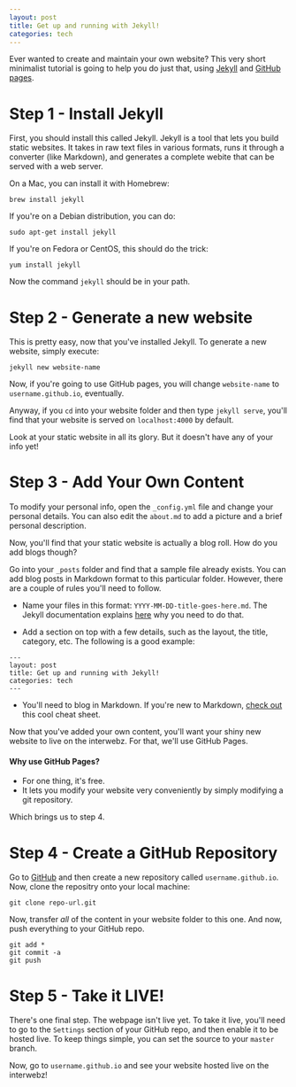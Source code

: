 ```yaml
---
layout: post
title: Get up and running with Jekyll!
categories: tech
---
```


Ever wanted to create and maintain your own website? This very short minimalist
tutorial is going to help you do just that, using [Jekyll](https://jekyllrb.com)
and [GitHub pages](https://pages.github.com).

# Step 1 - Install Jekyll
First, you should install this called Jekyll. Jekyll is a tool that lets you
build static websites. It takes in raw text files in various formats, runs it
through a converter (like Markdown), and generates a complete webite that can be
served with a web server. 

On a Mac, you can install it with Homebrew:

```
brew install jekyll
```

If you're on a Debian distribution, you can do:

```
sudo apt-get install jekyll
```

If you're on Fedora or CentOS, this should do the trick:

```
yum install jekyll
```

Now the command `jekyll` should be in your path.

# Step 2 - Generate a new website

This is pretty easy, now that you've installed Jekyll. To generate a new website,
simply execute:

```
jekyll new website-name
```

Now, if you're going to use GitHub pages, you will change `website-name` to 
`username.github.io`, eventually.

Anyway, if you `cd` into your website folder and then type `jekyll serve`,
you'll find that your website is served on `localhost:4000` by default. 

Look at your static website in all its glory. But it doesn't have any of your
info yet! 

# Step 3 - Add Your Own Content

To modify your personal info, open the `_config.yml` file and change your
personal details. You can also edit the `about.md` to add a picture and a brief
personal description.

Now, you'll find that your static website is actually a blog roll. How do you
add blogs though?

Go into your `_posts` folder and find that a sample file already exists. You can
add blog posts in Markdown format to this particular folder. However, there are 
a couple of rules you'll need to follow. 

* Name your files in this format: `YYYY-MM-DD-title-goes-here.md`. The Jekyll
documentation explains [here](https://jekyllrb.com/docs/structure/) why you need to do that.

* Add a section on top with a few details, such as the layout, the title, category, etc. 
The following is a good example:

```
---
layout: post
title: Get up and running with Jekyll!
categories: tech
---
```

* You'll need to blog in Markdown. If you're new to Markdown, [check out](https://github.com/adam-p/markdown-here/wiki/Markdown-Cheatsheet)
this cool cheat sheet. 

Now that you've added your own content, you'll want your shiny new website to 
live on the interwebz. For that, we'll use GitHub Pages. 

#### Why use GitHub Pages?

* For one thing, it's free. 
* It lets you modify your website very conveniently by simply modifying a git
repository.

Which brings us to step 4.

# Step 4 - Create a GitHub Repository 

Go to [GitHub](http://github.com) and then create a new repository called
`username.github.io`. Now, clone the repositry onto your local machine:

```
git clone repo-url.git
```

Now, transfer *all* of the content in your website folder to this one. And now,
push everything to your GitHub repo.

```
git add *
git commit -a
git push
```

# Step 5 - Take it LIVE!

There's one final step. The webpage isn't live yet. To take it live, you'll need
to go to the `Settings` section of your GitHub repo, and then enable it to be hosted
live. To keep things simple, you can set the source to your `master` branch.

Now, go to `username.github.io` and see your website hosted live on the interwebz!
